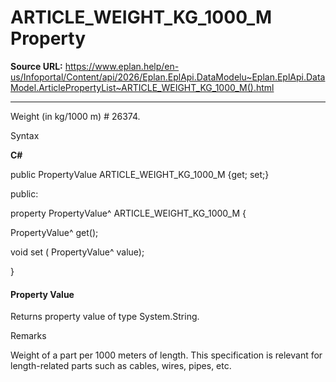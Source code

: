 # ARTICLE_WEIGHT_KG_1000_M Property

**Source URL:** https://www.eplan.help/en-us/Infoportal/Content/api/2026/Eplan.EplApi.DataModelu~Eplan.EplApi.DataModel.ArticlePropertyList~ARTICLE_WEIGHT_KG_1000_M().html

---

Weight (in kg/1000 m) # 26374.

Syntax

**C#**



public PropertyValue ARTICLE_WEIGHT_KG_1000_M {get; set;}

public:

property PropertyValue^ ARTICLE_WEIGHT_KG_1000_M {

   PropertyValue^ get();

   void set (    PropertyValue^ value);

}


#### Property Value

Returns property value of type System.String.

Remarks

Weight of a part per 1000 meters of length. This specification is relevant for length-related parts such as cables, wires, pipes, etc.
